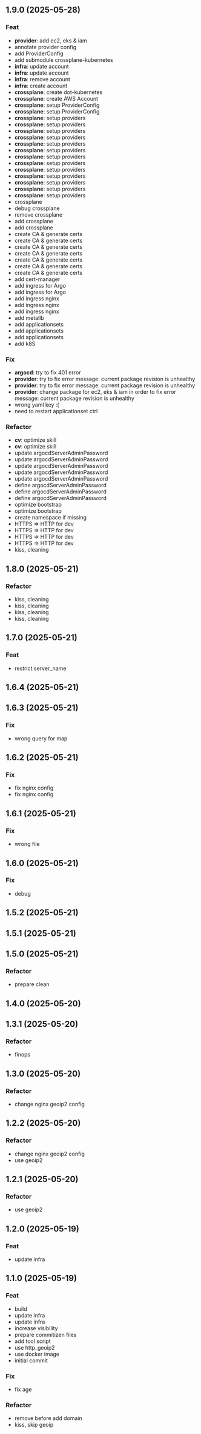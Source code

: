 ## 1.9.0 (2025-05-28)

### Feat

- **provider**: add ec2, eks & iam
- annotate provider config
- add ProviderConfig
- add submodule crossplane-kubernetes
- **infra**: update account
- **infra**: update account
- **infra**: remove account
- **infra**: create account
- **crossplane**: create dot-kubernetes
- **crossplane**: create AWS Account
- **crossplane**: setup ProviderConfig
- **crossplane**: setup ProviderConfig
- **crossplane**: setup providers
- **crossplane**: setup providers
- **crossplane**: setup providers
- **crossplane**: setup providers
- **crossplane**: setup providers
- **crossplane**: setup providers
- **crossplane**: setup providers
- **crossplane**: setup providers
- **crossplane**: setup providers
- **crossplane**: setup providers
- **crossplane**: setup providers
- **crossplane**: setup providers
- **crossplane**: setup providers
- crossplane
- debug crossplane
- remove crossplane
- add crossplane
- add crossplane
- create CA & generate certs
- create CA & generate certs
- create CA & generate certs
- create CA & generate certs
- create CA & generate certs
- create CA & generate certs
- create CA & generate certs
- add cert-manager
- add ingress for Argo
- add ingress for Argo
- add ingress nginx
- add ingress nginx
- add ingress nginx
- add metallb
- add applicationsets
- add applicationsets
- add applicationsets
- add k8S

### Fix

- **argocd**: try to fix 401 error
- **provider**: try to fix error message: current package revision is unhealthy
- **provider**: try to fix error message: current package revision is unhealthy
- **provider**: change package for ec2, eks & iam in order to fix error message: current package revision is unhealthy
- wrong yaml key :(
-  need to restart applicationset ctrl

### Refactor

- **cv**: optimize skill
- **cv**: optimize skill
- update argocdServerAdminPassword
- update argocdServerAdminPassword
- update argocdServerAdminPassword
- update argocdServerAdminPassword
- update argocdServerAdminPassword
- define argocdServerAdminPassword
- define argocdServerAdminPassword
- define argocdServerAdminPassword
- optimize bootstrap
- optimize bootstrap
- create namespace if missing
- HTTPS => HTTP for dev
- HTTPS => HTTP for dev
- HTTPS => HTTP for dev
- HTTPS => HTTP for dev
- kiss, cleaning

## 1.8.0 (2025-05-21)

### Refactor

- kiss, cleaning
- kiss, cleaning
- kiss, cleaning
- kiss, cleaning

## 1.7.0 (2025-05-21)

### Feat

- restrict server_name

## 1.6.4 (2025-05-21)

## 1.6.3 (2025-05-21)

### Fix

- wrong query for map

## 1.6.2 (2025-05-21)

### Fix

- fix nginx config
- fix nginx config

## 1.6.1 (2025-05-21)

### Fix

- wrong file

## 1.6.0 (2025-05-21)

### Fix

- debug

## 1.5.2 (2025-05-21)

## 1.5.1 (2025-05-21)

## 1.5.0 (2025-05-21)

### Refactor

- prepare clean

## 1.4.0 (2025-05-20)

## 1.3.1 (2025-05-20)

### Refactor

- finops

## 1.3.0 (2025-05-20)

### Refactor

- change nginx geoip2 config

## 1.2.2 (2025-05-20)

### Refactor

- change nginx geoip2 config
- use geoip2

## 1.2.1 (2025-05-20)

### Refactor

- use geoip2

## 1.2.0 (2025-05-19)

### Feat

- update infra

## 1.1.0 (2025-05-19)

### Feat

- build
- update infra
- update infra
- increase visibility
- prepare commitizen files
- add tool script
- use http_geoip2
- use docker image
- initial commit

### Fix

- fix age

### Refactor

- remove before add domain
- kiss, skip geoip
